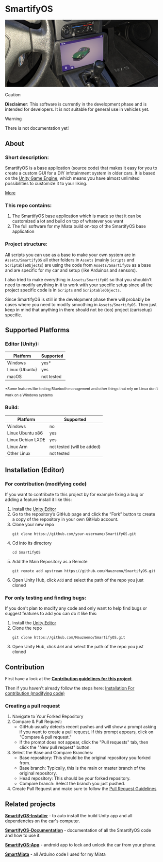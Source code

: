 # SmartifyOS

![SmartifyOS Image](Assets/SmartifyOS/Scripts/EditorTools/Resources/Graphics/Welcome/SmartifyOS-welcome.png)

>[!CAUTION]
>**Disclaimer:** This software is currently in the development phase and is intended for developers. It is not suitable for general use in vehicles yet.

> [!WARNING]
> There is not documentation yet!


## About

### Short description:
SmartifyOS is a base application (source code) that makes it easy for you to create a custom GUI for a DIY infotainment system in older cars. It is based on the [Unity Game Engine](https://unity.com/), which means you have almost unlimited possibilities to customize it to your liking.

[More](https://smartify-os.com/about)

### This repo contains:
1. The SmartifyOS base application which is made so that it can be customized a lot and build on top of whatever you want
2. The full software for my Miata build on-top of the SmartifyOS base application

### Project structure:
All scripts you can use as a base to make your own system are in `Assets/SmartifyOS` all other folders in `Assets` (mainly `Scripts` and `ScriptableObjects`) are using the code from `Assets/SmartifyOS` as a base and are specific for my car and setup (like Arduinos and sensors).

I also tried to make everything in `Assets/SmartifyOS` so that you shouldn't need to modify anything in it to work with your specific setup since all the project specific code is in `Scripts` and `ScriptableObjects`.

Since SmartifyOS is still in the development phase there will probably be cases where you need to modify smoothing in `Assets/SmartifyOS`. Then just keep in mind that anything in there should not be (too) project (car/setup) specific.


## Supported Platforms
### Editor (Unity):

| Platform       | Supported  |
| -------------- | ---------- |
| Windows        | yes*       |
| Linux (Ubuntu) | yes        |
| macOS          | not tested |

<sub>*Some features like testing Bluetooth management and other things that rely on Linux don't work on a Windows systems</sub>


### Build:
| Platform          | Supported                  |
| ----------------- | -------------------------- |
| Windows           | no                         |
| Linux Ubuntu x86  | yes                        |
| Linux Debian LXDE | yes                        |
| Linux Arm         | not tested (will be added) |
| Other Linux       | not tested                 |

## Installation (Editor)

### For contribution (modifying code)

If you want to contribute to this project by for example fixing a bug or adding a feature install it like this:

1. Install the [Unity Editor](https://unity.com/)
2. Go to the repository’s GitHub page and click the “Fork” button to create a copy of the repository in your own GitHub account.
3. Clone your new repo
   ```
   git clone https://github.com/your-username/SmartifyOS.git
   ```
4. Cd into its directory
   ```
   cd SmartifyOS
   ```
5. Add the Main Repository as a Remote 
   ```
   git remote add upstream https://github.com/Mauznemo/SmartifyOS.git
   ```
6. Open Unity Hub, click `Add` and select the path of the repo you just cloned

### For only testing and finding bugs:
If you don't plan to modify any code and only want to help find bugs or suggest features to add you can do it like this:
1. Install the [Unity Editor](https://unity.com/)
2. Clone the repo
   ```
   git clone https://github.com/Mauznemo/SmartifyOS.git
   ```
3. Open Unity Hub, click `Add` and select the path of the repo you just cloned

## Contribution

First have a look at the **[Contribution guidelines for this project](CONTRIBUTING.md)**.

Then if you haven't already follow the steps here: [Installation For contribution (modifying code)](#for-contribution-modifying-code)

### Creating a pull request

1. Navigate to Your Forked Repository
2. Compare & Pull Request:
   - GitHub usually detects recent pushes and will show a prompt asking if you want to create a pull request. If this prompt appears, click on "Compare & pull request."
   - If the prompt does not appear, click the "Pull requests" tab, then click the "New pull request" button.
3. Select the Base and Compare Branches:
   - Base repository: This should be the original repository you forked from.
   - Base branch: Typically, this is the main or master branch of the original repository.
   - Head repository: This should be your forked repository.
   - Compare branch: Select the branch you just pushed.
4. Create Pull Request and make sure to follow the [Pull Request Guidelines](CONTRIBUTING.md#pull-request-guidelines)

## Related projects
**[SmartifyOS-Installer](https://github.com/Mauznemo/SmartifyOS-Installer)** - to auto install the build Unity app and all dependencies on the car's computer.

**[SmartifyOS-Documentation](https://github.com/Mauznemo/SmartifyOS-Documentation)** - documentation of all the SmartifyOS code and how to use it.

**[SmartifyOS-App](https://github.com/Mauznemo/SmartifyOS-App)** - android app to lock and unlock the car from your phone.

**[SmartMiata](https://github.com/Mauznemo/SmartMiata)** - all Arduino code I used for my Miata

